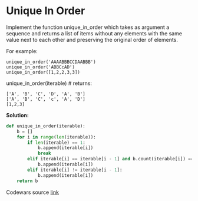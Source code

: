 # Unique In Order

Implement the function unique_in_order which takes as argument a sequence and returns a list
of items without any elements with the same value next to each other and preserving the
original order of elements.

For example:
```
unique_in_order('AAAABBBCCDAABBB')
unique_in_order('ABBCcAD')
unique_in_order([1,2,2,3,3])
```
unique_in_order(iterable) # returns:
```
['A', 'B', 'C', 'D', 'A', 'B']
['A', 'B', 'C', 'c', 'A', 'D']
[1,2,3]
```

**Solution:**
```python
def unique_in_order(iterable):
    b = []
    for i in range(len(iterable)):
        if len(iterable) == 1:
            b.append(iterable[i])
            break
        elif iterable[i] == iterable[i - 1] and b.count(iterable[i]) == 0:
            b.append(iterable[i])
        elif iterable[i] != iterable[i - 1]:
            b.append(iterable[i])
    return b
```
    
    
Codewars source [link](https://www.codewars.com/kata/54e6533c92449cc251001667/train/python)
